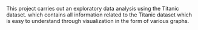 This project carries out an exploratory data analysis using the Titanic dataset. which contains all information related to the Titanic dataset which is easy to understand through visualization in the form of various graphs.
